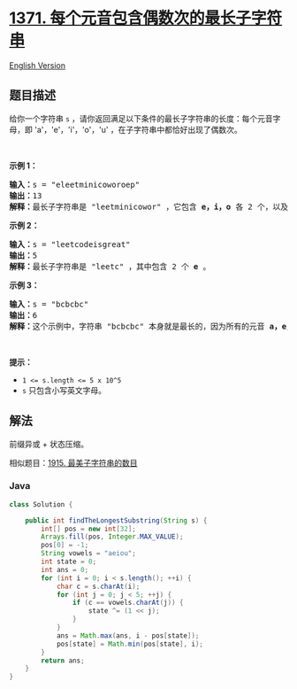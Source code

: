 # [1371. 每个元音包含偶数次的最长子字符串](https://leetcode.cn/problems/find-the-longest-substring-containing-vowels-in-even-counts)

[English Version](/solution/1300-1399/1371.Find%20the%20Longest%20Substring%20Containing%20Vowels%20in%20Even%20Counts/README_EN.md)

## 题目描述

<p>给你一个字符串&nbsp;<code>s</code>&nbsp;，请你返回满足以下条件的最长子字符串的长度：每个元音字母，即&nbsp;&#39;a&#39;，&#39;e&#39;，&#39;i&#39;，&#39;o&#39;，&#39;u&#39; ，在子字符串中都恰好出现了偶数次。</p>

<p>&nbsp;</p>

<p><strong>示例 1：</strong></p>

<pre>
<strong>输入：</strong>s = &quot;eleetminicoworoep&quot;
<strong>输出：</strong>13
<strong>解释：</strong>最长子字符串是 &quot;leetminicowor&quot; ，它包含 <strong>e，i，o</strong>&nbsp;各 2 个，以及 0 个 <strong>a</strong>，<strong>u </strong>。
</pre>

<p><strong>示例 2：</strong></p>

<pre>
<strong>输入：</strong>s = &quot;leetcodeisgreat&quot;
<strong>输出：</strong>5
<strong>解释：</strong>最长子字符串是 &quot;leetc&quot; ，其中包含 2 个 <strong>e</strong> 。
</pre>

<p><strong>示例 3：</strong></p>

<pre>
<strong>输入：</strong>s = &quot;bcbcbc&quot;
<strong>输出：</strong>6
<strong>解释：</strong>这个示例中，字符串 &quot;bcbcbc&quot; 本身就是最长的，因为所有的元音 <strong>a，</strong><strong>e，</strong><strong>i，</strong><strong>o，</strong><strong>u</strong> 都出现了 0 次。
</pre>

<p>&nbsp;</p>

<p><strong>提示：</strong></p>

<ul>
	<li><code>1 &lt;= s.length &lt;= 5 x 10^5</code></li>
	<li><code>s</code>&nbsp;只包含小写英文字母。</li>
</ul>

## 解法

前缀异或 + 状态压缩。

相似题目：[1915. 最美子字符串的数目](/solution/1900-1999/1915.Number%20of%20Wonderful%20Substrings/README.md)

### **Java**

```java
class Solution {

    public int findTheLongestSubstring(String s) {
        int[] pos = new int[32];
        Arrays.fill(pos, Integer.MAX_VALUE);
        pos[0] = -1;
        String vowels = "aeiou";
        int state = 0;
        int ans = 0;
        for (int i = 0; i < s.length(); ++i) {
            char c = s.charAt(i);
            for (int j = 0; j < 5; ++j) {
                if (c == vowels.charAt(j)) {
                    state ^= (1 << j);
                }
            }
            ans = Math.max(ans, i - pos[state]);
            pos[state] = Math.min(pos[state], i);
        }
        return ans;
    }
}
```

